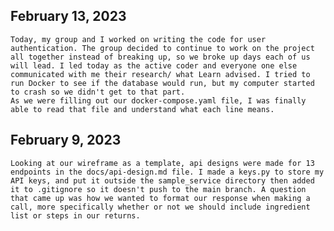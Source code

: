## February 13, 2023
    Today, my group and I worked on writing the code for user authentication. The group decided to continue to work on the project all together instead of breaking up, so we broke up days each of us will lead. I led today as the active coder and everyone one else communicated with me their research/ what Learn advised. I tried to run Docker to see if the database would run, but my computer started to crash so we didn't get to that part.
    As we were filling out our docker-compose.yaml file, I was finally able to read that file and understand what each line means.

## February 9, 2023
    Looking at our wireframe as a template, api designs were made for 13 endpoints in the docs/api-design.md file. I made a keys.py to store my API keys, and put it outside the sample_service directory then added it to .gitignore so it doesn't push to the main branch. A question that came up was how we wanted to format our response when making a call, more specifically whether or not we should include ingredient list or steps in our returns.
